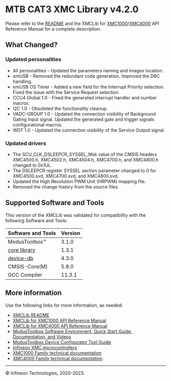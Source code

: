# MTB CAT3 XMC Library v4.2.0

Please refer to the [README](./README.md) and the XMCLib for [XMC1000](https://infineon.github.io/mtb-xmclib-cat3/xmc1_api_reference_manual/html/index.html)/[XMC4000](https://infineon.github.io/mtb-xmclib-cat3/xmc4_api_reference_manual/html/index.html) API Reference Manual for a complete description.

## What Changed?

### Updated personalities

- All personalities - Updated the parameters naming and images location.
- emUSB - Removed the redundant code generation. Improved the DRC handling.
- emUSB OS Timer - Added a new field for the Interrupt Priority selection. Fixed the issue with the Service Request selection.
- CCU4 Global 1.0 - Fixed the generated interrupt handler and number macros.
- I2C 1.0 - Obsoleted the functionality cleanup.
- VADC-GROUP 1.0 -  Updated the connection visibility of Background Gating Input signal. Updated the generated gate and trigger signals configurational macros.
- WDT 1.0 - Updated the connection visibility of the Service Output signal.

### Updated drivers

- The SCU_CLK_DSLEEPCR_SYSSEL_Msk value of the CMSIS headers XMC4500.h, XMC4502.h, XMC4504.h, XMC4700.h, and XMC4800.h changed to 0x1UL.
- The DSLEEPCR register SYSSEL section <msb>  parameter changed to 0 for XMC4500.svd, XMC4700.svd, and XMC4800.svd.
- Updated the High Resolution PWM Unit (HRPWM) mapping file.
- Removed the change history from the source files.

## Supported Software and Tools

This version of the XMCLib was validated for compatibility with the following Software and Tools:

| Software and Tools                                                            | Version |
| :---                                                                          | :----   |
| ModusToolbox&trade;                                                           |  3.1.0  |
| [core library](https://github.com/Infineon/core-lib)                          |  1.3.1  |
| [device-db](https://github.com/Infineon/device-db)                            |  4.3.0  |
| CMSIS-Core(M)                                                                 |  5.8.0  |
| GCC Compiler                                                                  | 11.3.1  |

## More information

Use the following links for more information, as needed:

* [XMCLib README](./README.md)
* [XMCLib for XMC1000 API Reference Manual](https://infineon.github.io/mtb-xmclib-cat3/xmc1_api_reference_manual/html/index.html)
* [XMCLib for XMC4000 API Reference Manual](https://infineon.github.io/mtb-xmclib-cat3/xmc4_api_reference_manual/html/index.html)
* [ModusToolbox Software Environment, Quick Start Guide, Documentation, and Videos](https://www.infineon.com/cms/en/design-support/tools/sdk/modustoolbox-software/)
* [ModusToolbox Device Configurator Tool Guide](https://www.infineon.com/dgdl/Infineon-ModusToolbox_Device_Configurator_4.0_User_Guide-UserManual-v01_00-EN.pdf?fileId=8ac78c8c8386267f0183a960bd41598f&utm_source=cypress&utm_medium=referral&utm_campaign=202110_globe_en_all_integration-files&redirId=180683)
* [Infineon XMC microcontrollers](https://www.infineon.com/cms/en/product/microcontroller/32-bit-industrial-microcontroller-based-on-arm-cortex-m/)
* [XMC1000 Family technical documentation](https://www.infineon.com/cms/en/product/microcontroller/32-bit-industrial-microcontroller-based-on-arm-cortex-m/32-bit-xmc1000-industrial-microcontroller-arm-cortex-m0/#!documents)
* [XMC4000 Family technical documentation](https://www.infineon.com/cms/en/product/microcontroller/32-bit-industrial-microcontroller-based-on-arm-cortex-m/32-bit-xmc4000-industrial-microcontroller-arm-cortex-m4/#!documents)

---
© Infineon Technologies, 2020-2023.
